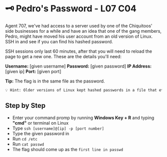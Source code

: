 # 🗝 Pedro's Password - L07 C04

Agent 707, we've had access to a server used by one of the Chiquitoos' side businesses for a while and have an idea that one of the gang members, Pedro, might have moved his user account from an old version of Linux. SSH in and see if you can find his hashed password.

SSH sessions only last 60 minutes, after that you will need to reload the page to get a new one.
These are the details you'll need:

**Username:** [given username] **Password:** [given password] **IP Address:** [given ip] **Port:** [given port]

**Tip:** The flag is in the same file as the password.

```txt
💡 Hint: Older versions of Linux kept hashed passwords in a file that every user account could access. You can print the contents of a file to the screen using the cat tool. Type $ man cat in the terminal to find out more.
```

## Step by Step

- Enter your command promp by running **Windows Key + R** and typing **"cmd"** or terminal on Linux
- Type `ssh [username]@[ip] -p [port number]`
- Type the given password in
- Run `cd /etc`
- Run `cat passwd`
- The flag should come up as the `first line in passwd`
